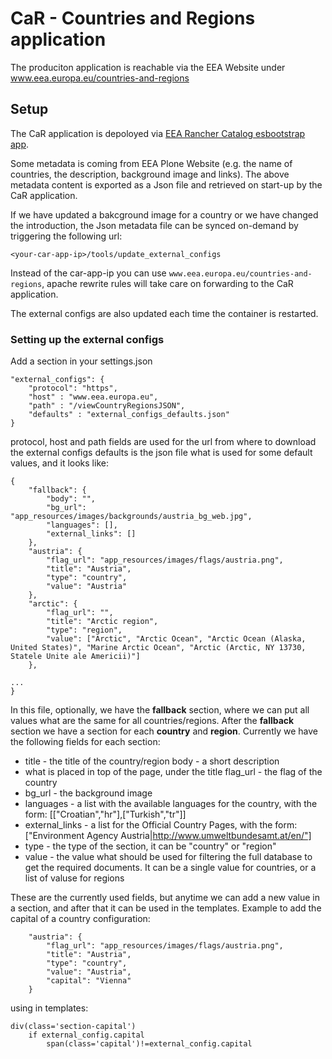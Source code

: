 # CaR - Countries and Regions application

The produciton application is reachable via the EEA Website under www.eea.europa.eu/countries-and-regions

## Setup

The CaR application is depoloyed via 
[EEA Rancher Catalog esbootstrap app](https://github.com/eea/eea.rancher.catalog/tree/master/templates/elastic-app-esbootstrap).

Some metadata is coming from EEA Plone Website (e.g. the name of countries, the description, background image and links). 
The above metadata content is exported as a Json file and retrieved on start-up by the CaR application.

If we have updated a bakcground image for a country or we have changed the introduction, 
the Json metadata file can be synced on-demand by triggering the following url:

```<your-car-app-ip>/tools/update_external_configs```

Instead of the car-app-ip you can use ```www.eea.europa.eu/countries-and-regions```, 
apache rewrite rules will take care on forwarding to the CaR application.

The external configs are also updated each time the container is restarted.

### Setting up the external configs
Add a section in your settings.json
```
"external_configs": {
    "protocol": "https",
    "host" : "www.eea.europa.eu",
    "path" : "/viewCountryRegionsJSON",
    "defaults" : "external_configs_defaults.json"
}
```
protocol, host and path fields are used for the url from where to download the external configs
defaults is the json file what is used for some default values, and it looks like:
```
{
    "fallback": {
        "body": "",
        "bg_url": "app_resources/images/backgrounds/austria_bg_web.jpg",
        "languages": [],
        "external_links": []
    },
    "austria": {
        "flag_url": "app_resources/images/flags/austria.png",
        "title": "Austria",
        "type": "country",
        "value": "Austria"
    },
    "arctic": {
        "flag_url": "",
        "title": "Arctic region",
        "type": "region",
        "value": ["Arctic", "Arctic Ocean", "Arctic Ocean (Alaska, United States)", "Marine Arctic Ocean", "Arctic (Arctic, NY 13730, Statele Unite ale Americii)"]
    },

...
}
```
In this file, optionally, we have the **fallback** section, where we can put all values what are the same for all countries/regions.
After the **fallback** section we have a section for each **country** and **region**.
Currently we have the following fields for each section:

 - title - the title of the country/region body - a short description
 - what is placed in top of the page, under the title flag_url - the flag of the country 
 - bg_url - the background image 
 - languages - a list with the available languages for the country, with the form: [["Croatian","hr"],["Turkish","tr"]]    
 - external_links - a list for the Official Country Pages, with the form: ["Environment Agency
   Austria|http://www.umweltbundesamt.at/en/"] 
 - type - the type of the section, it can be "country" or "region" 
 - value - the value what should be used for filtering the full database to get the required documents. It can be a single value for countries, or a list of valuse for regions

These are the currently used fields, but anytime we can add a new value in a section, and after that it can be used in the templates.
Example to add the capital of a country
configuration:
```
    "austria": {
        "flag_url": "app_resources/images/flags/austria.png",
        "title": "Austria",
        "type": "country",
        "value": "Austria",
        "capital": "Vienna"
    }
```
using in templates:
```
div(class='section-capital')
    if external_config.capital
        span(class='capital')!=external_config.capital
```
